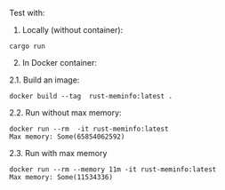 Test with:

1. Locally (without container):
```
cargo run
```

2. In Docker container:

2.1. Build an image:
   ```
   docker build --tag  rust-meminfo:latest .
   ```
2.2. Run without max memory:
  ```
  docker run --rm  -it rust-meminfo:latest
  Max memory: Some(65854062592)
  ```
2.3. Run with max memory
  ```
  docker run --rm --memory 11m -it rust-meminfo:latest
  Max memory: Some(11534336)
  ```
